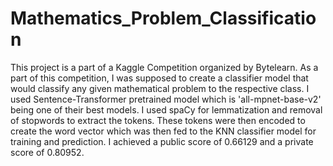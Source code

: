 # Mathematics_Problem_Classification

This project is a part of a Kaggle Competition organized by Bytelearn. As a part of this competition, I was supposed to create a classifier model that would classify
any given mathematical problem to the respective class. I used Sentence-Transformer pretrained model which is 'all-mpnet-base-v2' being one of their best models. I used spaCy for lemmatization and removal of stopwords to extract the tokens. These tokens were then encoded to create the word vector which was then fed to the KNN classifier model for training and prediction. I achieved a public score of 0.66129 and a private score of 0.80952.
